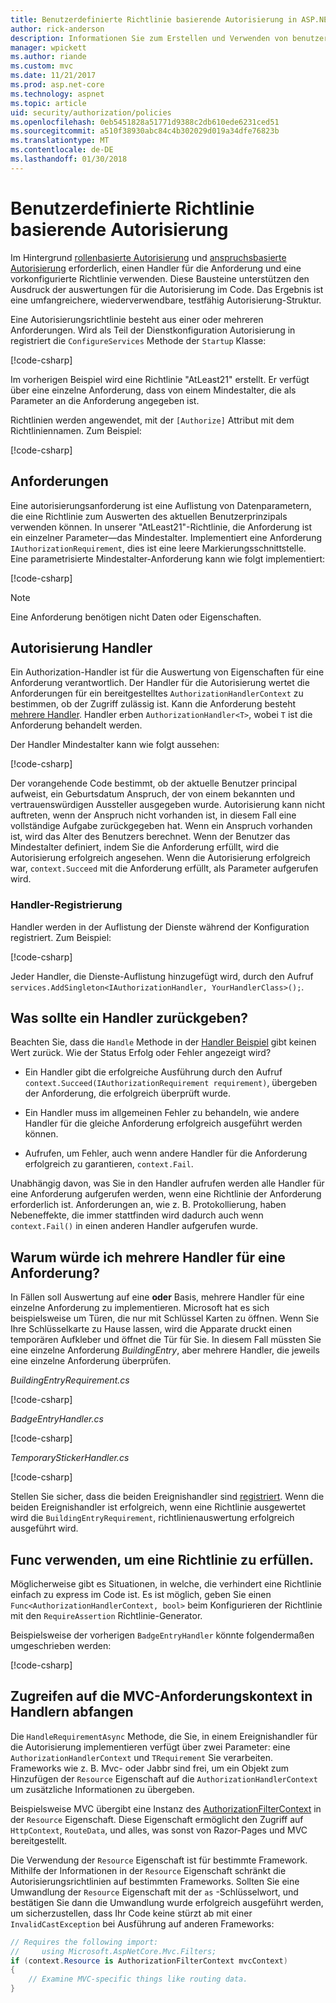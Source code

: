 ```yaml
---
title: Benutzerdefinierte Richtlinie basierende Autorisierung in ASP.NET Core
author: rick-anderson
description: Informationen Sie zum Erstellen und Verwenden von benutzerdefinierten Autorisierungs-Policy-Handler zum Erzwingen von autorisierungsanforderungen in einer ASP.NET Core-app.
manager: wpickett
ms.author: riande
ms.custom: mvc
ms.date: 11/21/2017
ms.prod: asp.net-core
ms.technology: aspnet
ms.topic: article
uid: security/authorization/policies
ms.openlocfilehash: 0eb5451828a51771d9388c2db610ede6231ced51
ms.sourcegitcommit: a510f38930abc84c4b302029d019a34dfe76823b
ms.translationtype: MT
ms.contentlocale: de-DE
ms.lasthandoff: 01/30/2018
---
```

# <a name="custom-policy-based-authorization"></a>Benutzerdefinierte Richtlinie basierende Autorisierung

Im Hintergrund [rollenbasierte Autorisierung](xref:security/authorization/roles) und [anspruchsbasierte Autorisierung](xref:security/authorization/claims) erforderlich, einen Handler für die Anforderung und eine vorkonfigurierte Richtlinie verwenden. Diese Bausteine unterstützen den Ausdruck der auswertungen für die Autorisierung im Code. Das Ergebnis ist eine umfangreichere, wiederverwendbare, testfähig Autorisierung-Struktur.

Eine Autorisierungsrichtlinie besteht aus einer oder mehreren Anforderungen. Wird als Teil der Dienstkonfiguration Autorisierung in registriert die `ConfigureServices` Methode der `Startup` Klasse:

[!code-csharp[](policies/samples/PoliciesAuthApp1/Startup.cs?range=40-41,50-55,63,72)]

Im vorherigen Beispiel wird eine Richtlinie "AtLeast21" erstellt. Er verfügt über eine einzelne Anforderung, dass von einem Mindestalter, die als Parameter an die Anforderung angegeben ist.

Richtlinien werden angewendet, mit der `[Authorize]` Attribut mit dem Richtliniennamen. Zum Beispiel:

[!code-csharp[](policies/samples/PoliciesAuthApp1/Controllers/AlcoholPurchaseController.cs?name=snippet_AlcoholPurchaseControllerClass&highlight=4)]

## <a name="requirements"></a>Anforderungen

Eine autorisierungsanforderung ist eine Auflistung von Datenparametern, die eine Richtlinie zum Auswerten des aktuellen Benutzerprinzipals verwenden können. In unserer "AtLeast21"-Richtlinie, die Anforderung ist ein einzelner Parameter&mdash;das Mindestalter. Implementiert eine Anforderung `IAuthorizationRequirement`, dies ist eine leere Markierungsschnittstelle. Eine parametrisierte Mindestalter-Anforderung kann wie folgt implementiert:

[!code-csharp[](policies/samples/PoliciesAuthApp1/Services/Requirements/MinimumAgeRequirement.cs?name=snippet_MinimumAgeRequirementClass)]

> [!NOTE]
> Eine Anforderung benötigen nicht Daten oder Eigenschaften.

<a name="security-authorization-policies-based-authorization-handler"></a>

## <a name="authorization-handlers"></a>Autorisierung Handler

Ein Authorization-Handler ist für die Auswertung von Eigenschaften für eine Anforderung verantwortlich. Der Handler für die Autorisierung wertet die Anforderungen für ein bereitgestelltes `AuthorizationHandlerContext` zu bestimmen, ob der Zugriff zulässig ist. Kann die Anforderung besteht [mehrere Handler](#security-authorization-policies-based-multiple-handlers). Handler erben `AuthorizationHandler<T>`, wobei `T` ist die Anforderung behandelt werden.

<a name="security-authorization-handler-example"></a>

Der Handler Mindestalter kann wie folgt aussehen:

[!code-csharp[](policies/samples/PoliciesAuthApp1/Services/Handlers/MinimumAgeHandler.cs?name=snippet_MinimumAgeHandlerClass)]

Der vorangehende Code bestimmt, ob der aktuelle Benutzer principal aufweist, ein Geburtsdatum Anspruch, der von einem bekannten und vertrauenswürdigen Aussteller ausgegeben wurde. Autorisierung kann nicht auftreten, wenn der Anspruch nicht vorhanden ist, in diesem Fall eine vollständige Aufgabe zurückgegeben hat. Wenn ein Anspruch vorhanden ist, wird das Alter des Benutzers berechnet. Wenn der Benutzer das Mindestalter definiert, indem Sie die Anforderung erfüllt, wird die Autorisierung erfolgreich angesehen. Wenn die Autorisierung erfolgreich war, `context.Succeed` mit die Anforderung erfüllt, als Parameter aufgerufen wird.

<a name="security-authorization-policies-based-handler-registration"></a>

### <a name="handler-registration"></a>Handler-Registrierung

Handler werden in der Auflistung der Dienste während der Konfiguration registriert. Zum Beispiel:

[!code-csharp[](policies/samples/PoliciesAuthApp1/Startup.cs?range=40-41,50-55,63-65,72)]

Jeder Handler, die Dienste-Auflistung hinzugefügt wird, durch den Aufruf `services.AddSingleton<IAuthorizationHandler, YourHandlerClass>();`.

## <a name="what-should-a-handler-return"></a>Was sollte ein Handler zurückgeben?

Beachten Sie, dass die `Handle` Methode in der [Handler Beispiel](#security-authorization-handler-example) gibt keinen Wert zurück. Wie der Status Erfolg oder Fehler angezeigt wird?

* Ein Handler gibt die erfolgreiche Ausführung durch den Aufruf `context.Succeed(IAuthorizationRequirement requirement)`, übergeben der Anforderung, die erfolgreich überprüft wurde.

* Ein Handler muss im allgemeinen Fehler zu behandeln, wie andere Handler für die gleiche Anforderung erfolgreich ausgeführt werden können.

* Aufrufen, um Fehler, auch wenn andere Handler für die Anforderung erfolgreich zu garantieren, `context.Fail`.

Unabhängig davon, was Sie in den Handler aufrufen werden alle Handler für eine Anforderung aufgerufen werden, wenn eine Richtlinie der Anforderung erforderlich ist. Anforderungen an, wie z. B. Protokollierung, haben Nebeneffekte, die immer stattfinden wird dadurch auch wenn `context.Fail()` in einen anderen Handler aufgerufen wurde.

<a name="security-authorization-policies-based-multiple-handlers"></a>

## <a name="why-would-i-want-multiple-handlers-for-a-requirement"></a>Warum würde ich mehrere Handler für eine Anforderung?

In Fällen soll Auswertung auf eine **oder** Basis, mehrere Handler für eine einzelne Anforderung zu implementieren. Microsoft hat es sich beispielsweise um Türen, die nur mit Schlüssel Karten zu öffnen. Wenn Sie Ihre Schlüsselkarte zu Hause lassen, wird die Apparate druckt einen temporären Aufkleber und öffnet die Tür für Sie. In diesem Fall müssten Sie eine einzelne Anforderung *BuildingEntry*, aber mehrere Handler, die jeweils eine einzelne Anforderung überprüfen.

*BuildingEntryRequirement.cs*

[!code-csharp[](policies/samples/PoliciesAuthApp1/Services/Requirements/BuildingEntryRequirement.cs?name=snippet_BuildingEntryRequirementClass)]

*BadgeEntryHandler.cs*

[!code-csharp[](policies/samples/PoliciesAuthApp1/Services/Handlers/BadgeEntryHandler.cs?name=snippet_BadgeEntryHandlerClass)]

*TemporaryStickerHandler.cs*

[!code-csharp[](policies/samples/PoliciesAuthApp1/Services/Handlers/TemporaryStickerHandler.cs?name=snippet_TemporaryStickerHandlerClass)]

Stellen Sie sicher, dass die beiden Ereignishandler sind [registriert](xref:security/authorization/policies#security-authorization-policies-based-handler-registration). Wenn die beiden Ereignishandler ist erfolgreich, wenn eine Richtlinie ausgewertet wird die `BuildingEntryRequirement`, richtlinienauswertung erfolgreich ausgeführt wird.

## <a name="using-a-func-to-fulfill-a-policy"></a>Func verwenden, um eine Richtlinie zu erfüllen.

Möglicherweise gibt es Situationen, in welche, die verhindert eine Richtlinie einfach zu express im Code ist. Es ist möglich, geben Sie einen `Func<AuthorizationHandlerContext, bool>` beim Konfigurieren der Richtlinie mit den `RequireAssertion` Richtlinie-Generator.

Beispielsweise der vorherigen `BadgeEntryHandler` könnte folgendermaßen umgeschrieben werden:

[!code-csharp[](policies/samples/PoliciesAuthApp1/Startup.cs?range=52-53,57-63)]

## <a name="accessing-mvc-request-context-in-handlers"></a>Zugreifen auf die MVC-Anforderungskontext in Handlern abfangen

Die `HandleRequirementAsync` Methode, die Sie, in einem Ereignishandler für die Autorisierung implementieren verfügt über zwei Parameter: eine `AuthorizationHandlerContext` und `TRequirement` Sie verarbeiten. Frameworks wie z. B. Mvc- oder Jabbr sind frei, um ein Objekt zum Hinzufügen der `Resource` Eigenschaft auf die `AuthorizationHandlerContext` um zusätzliche Informationen zu übergeben.

Beispielsweise MVC übergibt eine Instanz des [AuthorizationFilterContext](/dotnet/api/?term=AuthorizationFilterContext) in der `Resource` Eigenschaft. Diese Eigenschaft ermöglicht den Zugriff auf `HttpContext`, `RouteData`, und alles, was sonst von Razor-Pages und MVC bereitgestellt.

Die Verwendung der `Resource` Eigenschaft ist für bestimmte Framework. Mithilfe der Informationen in der `Resource` Eigenschaft schränkt die Autorisierungsrichtlinien auf bestimmten Frameworks. Sollten Sie eine Umwandlung der `Resource` Eigenschaft mit der `as` -Schlüsselwort, und bestätigen Sie dann die Umwandlung wurde erfolgreich ausgeführt werden, um sicherzustellen, dass Ihr Code keine stürzt ab mit einer `InvalidCastException` bei Ausführung auf anderen Frameworks:

```csharp
// Requires the following import:
//     using Microsoft.AspNetCore.Mvc.Filters;
if (context.Resource is AuthorizationFilterContext mvcContext)
{
    // Examine MVC-specific things like routing data.
}
```
